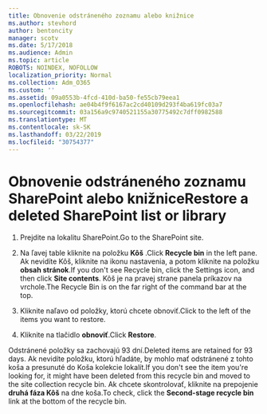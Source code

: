 ```yaml
---
title: Obnovenie odstráneného zoznamu alebo knižnice
ms.author: stevhord
author: bentoncity
manager: scotv
ms.date: 5/17/2018
ms.audience: Admin
ms.topic: article
ROBOTS: NOINDEX, NOFOLLOW
localization_priority: Normal
ms.collection: Adm_O365
ms.custom: ''
ms.assetid: 09a0553b-4fcd-410d-ba50-fe55cb79eea1
ms.openlocfilehash: ae04b4f9f6167ac2cd40109d293f4ba619fc03a7
ms.sourcegitcommit: 03a156a9c9740521155a30775492c7dff0982588
ms.translationtype: MT
ms.contentlocale: sk-SK
ms.lasthandoff: 03/22/2019
ms.locfileid: "30754377"
---
```

# <a name="restore-a-deleted-sharepoint-list-or-library"></a><span data-ttu-id="85502-102">Obnovenie odstráneného zoznamu SharePoint alebo knižnice</span><span class="sxs-lookup"><span data-stu-id="85502-102">Restore a deleted SharePoint list or library</span></span>

1. <span data-ttu-id="85502-103">Prejdite na lokalitu SharePoint.</span><span class="sxs-lookup"><span data-stu-id="85502-103">Go to the SharePoint site.</span></span>
    
2. <span data-ttu-id="85502-104">Na ľavej table kliknite na položku **Kôš** .</span><span class="sxs-lookup"><span data-stu-id="85502-104">Click **Recycle bin** in the left pane.</span></span> <span data-ttu-id="85502-105">Ak nevidíte Kôš, kliknite na ikonu nastavenia, a potom kliknite na položku **obsah stránok**.</span><span class="sxs-lookup"><span data-stu-id="85502-105">If you don't see Recycle bin, click the Settings icon, and then click **Site contents**.</span></span> <span data-ttu-id="85502-106">Kôš je na pravej strane panela príkazov na vrchole.</span><span class="sxs-lookup"><span data-stu-id="85502-106">The Recycle Bin is on the far right of the command bar at the top.</span></span>
    
3. <span data-ttu-id="85502-107">Kliknite naľavo od položky, ktorú chcete obnoviť.</span><span class="sxs-lookup"><span data-stu-id="85502-107">Click to the left of the items you want to restore.</span></span>
    
4. <span data-ttu-id="85502-108">Kliknite na tlačidlo **obnoviť**.</span><span class="sxs-lookup"><span data-stu-id="85502-108">Click **Restore**.</span></span>
    
<span data-ttu-id="85502-109">Odstránené položky sa zachovajú 93 dní.</span><span class="sxs-lookup"><span data-stu-id="85502-109">Deleted items are retained for 93 days.</span></span> <span data-ttu-id="85502-110">Ak nevidíte položku, ktorú hľadáte, by mohlo mať odstránené z tohto koša a presunuté do Koša kolekcie lokalít.</span><span class="sxs-lookup"><span data-stu-id="85502-110">If you don't see the item you're looking for, it might have been deleted from this recycle bin and moved to the site collection recycle bin.</span></span> <span data-ttu-id="85502-111">Ak chcete skontrolovať, kliknite na prepojenie **druhá fáza Kôš** na dne koša.</span><span class="sxs-lookup"><span data-stu-id="85502-111">To check, click the **Second-stage recycle bin** link at the bottom of the recycle bin.</span></span> 
  

